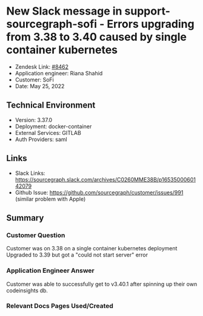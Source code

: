 
# New Slack message in support-sourcegraph-sofi - Errors upgrading from 3.38 to 3.40 caused by single container kubernetes <!-- Ticket Title  Hint: include keywords to make it searchable -->

- Zendesk Link: [#8462](https://sourcegraph.zendesk.com/agent/tickets/8462)
- Application engineer: Riana Shahid
- Customer: SoFi <!-- Redact if this contains personally identifying information -->
- Date: May 25, 2022

<!-- Data populated from integration, speak to Ben Gordon or Michael Bali if not working -->
<!-- During Internal team trial, fill missing data manually (we are waiting for all data to sync) -->

## Technical Environment
- Version: 3.37.0​
- Deployment: docker-container
- External Services: GITLAB
- Auth Providers: saml


## Links
<!-- Data for application engineer manual entry -->
- Slack Links: https://sourcegraph.slack.com/archives/C0260MME38B/p1653500060142079
- Github Issue: https://github.com/sourcegraph/customer/issues/991 (similar problem with Apple)

## Summary
### Customer Question
Customer was on 3.38 on a single container kubernetes deployment <br /> 
Upgraded to 3.39 but got a "could not start server" error
### Application Engineer Answer
Customer was able to successfully get to v3.40.1 after spinning up their own codeinsights db. 
### Relevant Docs Pages Used/Created

<!-- Once complete, upload a copy to https://github.com/sourcegraph/support-tools-internal/tree/main/resolved-tickets as a .md file -->
<!-- Name the file 8462.md -->
